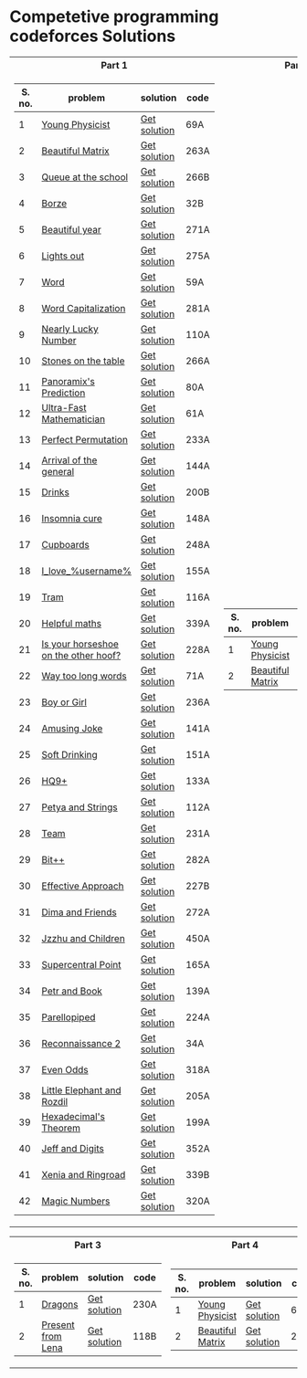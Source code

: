 # Competetive programming codeforces Solutions

<table>
<tr><th>Part 1</th><th>Part 2</th></tr>
<tr><td>

<!-- Solution folder 1 -->

  **S. no.**   | **problem**  | **solution** | **code**
---------------|--------------|--------------|--------------
 1 |[Young Physicist](http://codeforces.com/problemset/problem/69/A)|[Get solution](Solutions%20Folder%201/1.cpp)|69A
 2 |[Beautiful Matrix](http://codeforces.com/problemset/problem/263/A)|[Get solution](Solutions%20Folder%201/2.cpp)|263A
 3 |[Queue at the school](http://codeforces.com/problemset/problem/266/B)|[Get solution](Solutions%20Folder%201/3.cpp)|266B
 4 |[Borze](http://codeforces.com/problemset/problem/32/B)|[Get solution](Solutions%20Folder%201/4.cpp)|32B
 5 |[Beautiful year](http://codeforces.com/problemset/problem/271/A)|[Get solution](Solutions%20Folder%201/5.cpp)|271A
 6 |[Lights out](http://codeforces.com/problemset/problem/275/A)|[Get solution](Solutions%20Folder%201/6.cpp)|275A
 7 |[Word](http://codeforces.com/problemset/problem/59/A)|[Get solution](Solutions%20Folder%201/7.cpp)|59A
 8 |[Word Capitalization](http://codeforces.com/problemset/problem/281/A)|[Get solution](Solutions%20Folder%201/8.cpp)|281A
 9 |[Nearly Lucky Number](http://codeforces.com/problemset/problem/110/A)|[Get solution](Solutions%20Folder%201/9.cpp)|110A
 10 |[Stones on the table](http://codeforces.com/problemset/problem/266/A)|[Get solution](Solutions%20Folder%201/10.cpp)|266A
 11 |[Panoramix's Prediction](http://codeforces.com/problemset/problem/80/A)|[Get solution](Solutions%20Folder%201/11.cpp)|80A
 12 |[Ultra-Fast Mathematician](http://codeforces.com/problemset/problem/61/A)|[Get solution](Solutions%20Folder%201/12.cpp)|61A
 13 |[Perfect Permutation](http://codeforces.com/problemset/problem/233/A)|[Get solution](Solutions%20Folder%201/13.cpp)|233A
 14 |[Arrival of the general](http://codeforces.com/problemset/problem/144/A)|[Get solution](Solutions%20Folder%201/14.cpp)|144A
 15 |[Drinks](http://codeforces.com/problemset/problem/200/B)|[Get solution](Solutions%20Folder%201/15.cpp)|200B
 16 |[Insomnia cure](http://codeforces.com/problemset/problem/148/A)|[Get solution](Solutions%20Folder%201/16.cpp)|148A
 17 |[Cupboards](http://codeforces.com/problemset/problem/248/A)|[Get solution](Solutions%20Folder%201/17.cpp)|248A
 18 |[I_love_\%username\%](http://codeforces.com/problemset/problem/155/A)|[Get solution](Solutions%20Folder%201/18.cpp)|155A
 19 |[Tram](http://codeforces.com/problemset/problem/116/A)|[Get solution](Solutions%20Folder%201/19.cpp)|116A
 20 |[Helpful maths](http://codeforces.com/problemset/problem/339/A)|[Get solution](Solutions%20Folder%201/20.cpp)|339A
 21 |[Is your horseshoe on the other hoof?](http://codeforces.com/problemset/problem/228/A)|[Get solution](Solutions%20Folder%201/21.cpp)|228A
 22 |[Way too long words](http://codeforces.com/problemset/problem/71/A)|[Get solution](Solutions%20Folder%201/22.cpp)|71A
 23 |[Boy or Girl](http://codeforces.com/problemset/problem/236/A)|[Get solution](Solutions%20Folder%201/23.cpp)|236A
 24 |[Amusing Joke](http://codeforces.com/problemset/problem/141/A)|[Get solution](Solutions%20Folder%201/24.cpp)|141A
 25 |[Soft Drinking](http://codeforces.com/problemset/problem/151/A)|[Get solution](Solutions%20Folder%201/25.cpp)|151A
 26 |[HQ9+](http://codeforces.com/problemset/problem/133/A)|[Get solution](Solutions%20Folder%201/26.cpp)|133A
 27 |[Petya and Strings](http://codeforces.com/problemset/problem/112/A)|[Get solution](Solutions%20Folder%201/27.cpp)|112A
 28 |[Team](http://codeforces.com/problemset/problem/231/A)|[Get solution](Solutions%20Folder%201/28.cpp)|231A
 29 |[Bit++](http://codeforces.com/problemset/problem/282/A)|[Get solution](Solutions%20Folder%201/29.cpp)|282A
 30 |[Effective Approach](http://codeforces.com/problemset/problem/227/B)|[Get solution](Solutions%20Folder%201/30.cpp)|227B
 31 |[Dima and Friends](http://codeforces.com/problemset/problem/272/A)|[Get solution](Solutions%20Folder%201/31.cpp)|272A
 32 |[Jzzhu and Children](http://codeforces.com/problemset/problem/450/A)|[Get solution](Solutions%20Folder%201/32.cpp)|450A
 33 |[Supercentral Point](http://codeforces.com/problemset/problem/165/A)|[Get solution](Solutions%20Folder%201/33.cpp)|165A
 34 |[Petr and Book](http://codeforces.com/problemset/problem/139/A)|[Get solution](Solutions%20Folder%201/34.cpp)|139A
 35 |[Parellopiped](http://codeforces.com/problemset/problem/224/A)|[Get solution](Solutions%20Folder%201/35.cpp)|224A
 36 |[Reconnaissance 2](http://codeforces.com/problemset/problem/34/A)|[Get solution](Solutions%20Folder%201/36.cpp)|34A
 37 |[Even Odds](http://codeforces.com/problemset/problem/318/A)|[Get solution](Solutions%20Folder%201/37.cpp)|318A
 38 |[Little Elephant and Rozdil](http://codeforces.com/problemset/problem/205/A)|[Get solution](Solutions%20Folder%201/38.cpp)|205A
 39 |[Hexadecimal's Theorem](http://codeforces.com/problemset/problem/199/A)|[Get solution](Solutions%20Folder%201/39.cpp)|199A
 40 |[Jeff and Digits](http://codeforces.com/problemset/problem/352/A)|[Get solution](Solutions%20Folder%201/40.cpp)|352A
 41 |[Xenia and Ringroad](http://codeforces.com/problemset/problem/339/B)|[Get solution](Solutions%20Folder%201/41.cpp)|339B
 42 |[Magic Numbers](http://codeforces.com/problemset/problem/320/A)|[Get solution](Solutions%20Folder%201/42.cpp)|320A
 
<!-- Solution folder 1 end -->

 </td><td>

<!-- Solution folder 2 -->

   **S. no.**   | **problem**  | **solution** | **code**
---------------|--------------|--------------|--------------
 1 |[Young Physicist](http://codeforces.com/problemset/problem/69/A)|[Get solution](Solutions%20Folder%201/1.cpp)|69A
 2 |[Beautiful Matrix](http://codeforces.com/problemset/problem/263/A)|[Get solution](Solutions%20Folder%201/2.cpp)|263A

<!-- Solution folder 2 end -->
 
 </td></tr> 
 </table>

<table>
<tr><th>Part 3</th>  <th>Part 4</th></tr>
<tr><td>

<!-- Solution folder 3 -->

  **S. no.**   | **problem**  | **solution** | **code**
---------------|--------------|--------------|--------------
 1 |[Dragons](https://codeforces.com/problemset/problem/230/A)|[Get solution](Solution%20Folder%203/230-A.cpp)|230A
 2 |[Present from Lena](https://codeforces.com/problemset/problem/118/B)|[Get solution](Solution%20Folder%203/118-B.cpp)|118B

<!-- Solution folder 3 end -->
 
 </td><td>

<!-- Solution folder 4 -->
 
   **S. no.**   | **problem**  | **solution** | **code**
---------------|--------------|--------------|--------------
 1 |[Young Physicist](http://codeforces.com/problemset/problem/69/A)|[Get solution](Solutions%20Folder%201/1.cpp)|69A
 2 |[Beautiful Matrix](http://codeforces.com/problemset/problem/263/A)|[Get solution](Solutions%20Folder%201/2.cpp)|263A

<!-- Solution folder 4 end -->

 </td></tr> </table>
 
 
 
 
 
